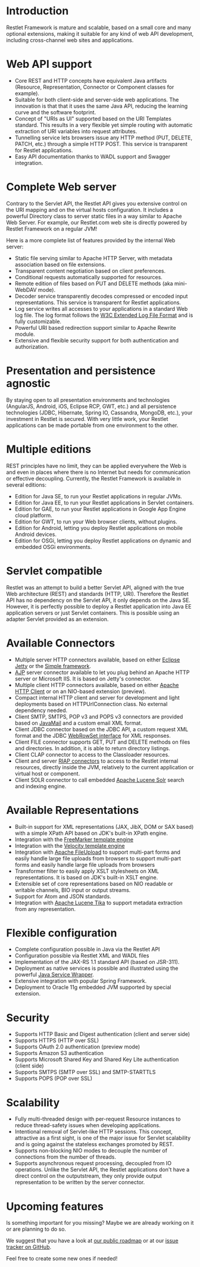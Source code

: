 # Introduction

Restlet Framework is mature and scalable, based on a small core and many optional extensions, making it suitable for any kind of web API development, including cross-channel web sites and applications.

# Web API support

- Core REST and HTTP concepts have equivalent Java artifacts (Resource, Representation, Connector or Component classes for example).
- Suitable for both client-side and server-side web applications. The innovation is that that it uses the same Java API, reducing the learning curve and the software footprint.
- Concept of "URIs as UI" supported based on the URI Templates standard. This results in a very flexible yet simple routing with automatic extraction of URI variables into request attributes.
- Tunnelling service lets browsers issue any HTTP method (PUT, DELETE, PATCH, etc.) through a simple HTTP POST. This service is transparent for Restlet applications.
- Easy API documentation thanks to WADL support and Swagger integration.

# Complete Web server

Contrary to the Servlet API, the Restlet API gives you extensive control on the URI mapping and on the virtual hosts configuration. It includes a powerful Directory class to server static files in a way similar to Apache Web Server. For example, our Restlet.com web site is directly powered by Restlet Framework on a regular JVM!

Here is a more complete list of features provided by the internal Web server:

- Static file serving similar to Apache HTTP Server, with metadata association based on file extensions.
- Transparent content negotiation based on client preferences.
- Conditional requests automatically supported for resources.
- Remote edition of files based on PUT and DELETE methods (aka mini-WebDAV mode).
- Decoder service transparently decodes compressed or encoded input representations. This service is transparent for Restlet applications.
- Log service writes all accesses to your applications in a standard Web log file. The log format follows the [W3C Extended Log File Format](http://www.w3.org/TR/WD-logfile.html) and is fully customizable.
- Powerful URI based redirection support similar to Apache Rewrite module.
- Extensive and flexible security support for both authentication and authorization.

# Presentation and persistence agnostic

By staying open to all presentation environments and technologies (AngularJS, Android, iOS, Eclipse RCP, GWT, etc.) and all persistence technologies (JDBC, Hibernate, Spring IO, Cassandra, MongoDB, etc.), your investment in Restlet is secured. With very little work, your Restlet applications can be made portable from one environment to the other.

# Multiple editions

REST principles have no limit, they can be applied everywhere the Web is and even in places where there is no Internet but needs for communication or effective decoupling. Currently, the Restlet Framework is available in several editions:

- Edition for Java SE, to run your Restlet applications in regular JVMs.
- Edition for Java EE, to run your Restlet applications in Servlet containers.
- Edition for GAE, to run your Restlet applications in Google App Engine cloud platform.
- Edition for GWT, to run your Web browser clients, without plugins.
- Edition for Android, letting you deploy Restlet applications on mobile Android devices.
- Edition for OSGi, letting you deploy Restlet applications on dynamic and embedded OSGi environments.

# Servlet compatible

Restlet was an attempt to build a better Servlet API, aligned with the true Web architecture (REST) and standards (HTTP, URI). Therefore the Restlet API has no dependency on the Servlet API, it only depends on the Java SE. However, it is perfectly possible to deploy a Restlet application into Java EE application servers or just Servlet containers. This is possible using an adapter Servlet provided as an extension.

# Available Connectors

- Multiple server HTTP connectors available, based on either [Eclipse Jetty](http://www.eclipse.org/jetty/) or the [Simple framework](http://www.simpleframework.org/).
- [AJP](http://tomcat.apache.org/connectors-doc/) server connector available to let you plug behind an Apache HTTP server or Microsoft IIS. It is based on Jetty's connector.
- Multiple client HTTP connectors available, based on either [Apache HTTP Client](http://jakarta.apache.org/commons/httpclient/) or on an NIO-based extension (preview).
- Compact internal HTTP client and server for development and light deployments based on HTTPUrlConnection class. No external dependency needed.
- Client SMTP, SMTPS, POP v3 and POPS v3 connectors are provided based on [JavaMail](http://java.sun.com/products/javamail/) and a custom email XML format.
- Client JDBC connector based on the JDBC API, a custom request XML format and the JDBC [WebRowSet interface](http://java.sun.com/j2se/1.5.0/docs/api/javax/sql/rowset/WebRowSet.html) for XML responses.
- Client FILE connector supports GET, PUT and DELETE methods on files and directories. In addition, it is able to return directory listings.
- Client CLAP connector to access to the Classloader resources.
- Client and server [RIAP connectors](../core/base/connectors/overview) to access to the Restlet internal resources, directly inside the JVM, relatively to the current application or virtual host or component.
- Client SOLR connector to call embedded [Apache Lucene Solr](http://lucene.apache.org/solr/)
  search and indexing engine.

# Available Representations

- Built-in support for XML representations (JAX, JibX, DOM or SAX
  based) with a simple XPath API based on JDK's built-in XPath engine.
- Integration with the [FreeMarker template engine](http://freemarker.org/)
- Integration with the [Velocity template engine](http://velocity.apache.org/)
- Integration with [Apache FileUpload](http://jakarta.apache.org/commons/fileupload/) to support multi-part forms and easily handle large file uploads from browsers
  to support multi-part forms and easily handle large file uploads from browsers
- Transformer filter to easily apply XSLT stylesheets on XML representations. It is based on JDK's built-in XSLT engine.
- Extensible set of core representations based on NIO readable or writable channels, BIO input or output streams.
- Support for Atom and JSON standards.
- Integration with [Apache Lucene Tika](http://lucene.apache.org/tika/) to support metadata extraction from any representation.

# Flexible configuration

- Complete configuration possible in Java via the Restlet API
- Configuration possible via Restlet XML and WADL files
- Implementation of the JAX-RS 1.1 standard API (based on JSR-311).
- Deployment as native services is possible and illustrated using the
  powerful [Java Service Wrapper](http://wrapper.tanukisoftware.org/).
- Extensive integration with popular Spring Framework.
- Deployment to Oracle 11g embedded JVM supported by special extension.

# Security

- Supports HTTP Basic and Digest authentication (client and server side)
- Supports HTTPS (HTTP over SSL)
- Supports OAuth 2.0 authentication (preview mode)
- Supports Amazon S3 authentication
- Supports Microsoft Shared Key and Shared Key Lite authentication (client side)
- Supports SMTPS (SMTP over SSL) and SMTP-STARTTLS
- Supports POPS (POP over SSL)

# Scalability

- Fully multi-threaded design with per-request Resource instances to reduce thread-safety issues when developing applications.
- Intentional removal of Servlet-like HTTP sessions. This concept, attractive as a first sight, is one of the major issue for Servlet scalability and is going against the stateless exchanges promoted by REST.
- Supports non-blocking NIO modes to decouple the number of connections from the number of threads.
- Supports asynchronous request processing, decoupled from IO operations. Unlike the Servlet API, the Restlet applications don't have a direct control on the outputstream, they only provide output representation to be written by the server connector.

# Upcoming features

Is something important for you missing? Maybe we are already working on
it or are planning to do so.

We suggest that you have a look at [our public roadmap](https://github.com/restlet/restlet-framework-java/wiki) or at our [issue tracker on GitHub](https://github.com/restlet/restlet-framework-java/issues).

Feel free to create some new ones if needed!
